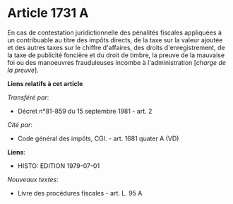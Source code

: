 # Article 1731 A

En cas de contestation juridictionnelle des pénalités fiscales appliquées à un contribuable au titre des impôts directs, de
la taxe sur la valeur ajoutée et des autres taxes sur le chiffre d'affaires, des droits d'enregistrement, de la taxe de
publicité foncière et du droit de timbre, la preuve de la mauvaise foi ou des manoeuvres frauduleuses incombe à
l'administration [*charge de la preuve*].

**Liens relatifs à cet article**

_Transféré par_:

  - Décret n°81-859 du 15 septembre 1981 - art. 2

_Cité par_:

  - Code général des impôts, CGI. - art. 1681 quater A (VD)

**Liens**:

  - HISTO: EDITION 1979-07-01

_Nouveaux textes_:

  - Livre des procédures fiscales - art. L. 95 A
